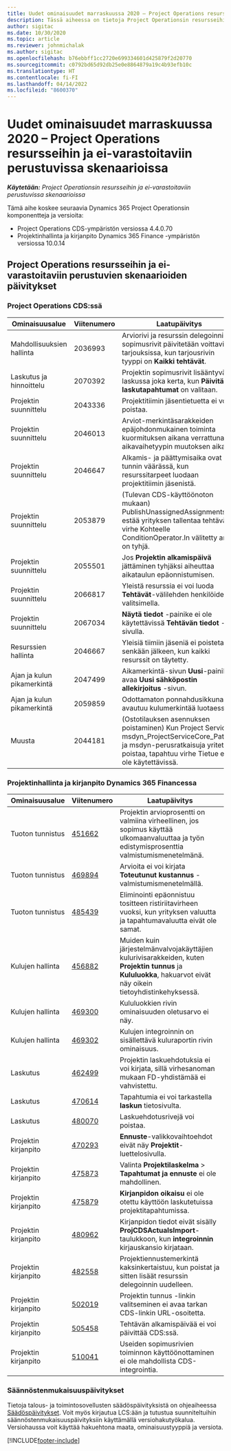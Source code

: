 ```yaml
---
title: Uudet ominaisuudet marraskuussa 2020 – Project Operations resursseihin ja ei-varastoitaviin perustuvissa skenaarioissa
description: Tässä aiheessa on tietoja Project Operationsin resursseihin ja ei-varastoitaviin perustuvien skenaarioiden marraskuun 2020 version päivityksissä olevia laatupäivityksiä.
author: sigitac
ms.date: 10/30/2020
ms.topic: article
ms.reviewer: johnmichalak
ms.author: sigitac
ms.openlocfilehash: b76ebbff1cc2720e699334601d425879f2d20770
ms.sourcegitcommit: c0792bd65d92db25e0e8864879a19c4b93efb10c
ms.translationtype: HT
ms.contentlocale: fi-FI
ms.lasthandoff: 04/14/2022
ms.locfileid: "8600370"
---
```

# <a name="whats-new-november-2020---project-operations-for-resourcenon-stocked-based-scenarios"></a>Uudet ominaisuudet marraskuussa 2020 – Project Operations resursseihin ja ei-varastoitaviin perustuvissa skenaarioissa

_**Käytetään:** Project Operationsin resursseihin ja ei-varastoitaviin perustuvissa skenaarioissa_

Tämä aihe koskee seuraavia Dynamics 365 Project Operationsin komponentteja ja versioita:

- Project Operations CDS-ympäristön versiossa 4.4.0.70
- Projektinhallinta ja kirjanpito Dynamics 365 Finance -ympäristön versiossa 10.0.14

## <a name="updates-to-project-operations-for-resource-non-stocked-based-scenarios"></a>Project Operations resursseihin ja ei-varastoitaviin perustuvien skenaarioiden päivitykset

### <a name="project-operations-on-cds"></a>Project Operations CDS:ssä

| Ominaisuusalue                 | Viitenumero | Laatupäivitys                                                                                                                                                                    |
|------------------------------|------------------|-----------------------------------------------------------------------------------------------------------------------------------------------------------------------------------|
|   Mahdollisuuksien hallinta       | 2036993          | Arviorivi ja resurssin delegoinnin sopimusrivit päivitetään voittavissa tarjouksissa, kun tarjousrivin tyyppi on **Kaikki tehtävät**.                                                 |
| Laskutus ja hinnoittelu          | 2070392          | Projektin sopimusrivit lisääntyvät laskussa joka kerta, kun **Päivitä laskutapahtumat** on valitaan.                                                                         |
| Projektin suunnittelu             | 2043336          | Projektitiimin jäsentietuetta ei voi poistaa.                                                                                                                                  |
| Projektin suunnittelu             | 2046013          | Arviot-merkintäsarakkeiden epäjohdonmukainen toiminta kuormituksen aikana verrattuna aikavaihetyypin muutoksen aikana.                                                                                   |
| Projektin suunnittelu             | 2046647          | Alkamis- ja päättymisaika ovat tunnin väärässä, kun resurssitarpeet luodaan projektitiimin jäsenistä.                                                                      |
| Projektin suunnittelu             | 2053879          | (Tulevan CDS-käyttöönoton mukaan) PublishUnassignedAssignments estää yrityksen tallentaa tehtävä; virhe Kohteelle ConditionOperator.In välitetty arvo on tyhjä.                       |
| Projektin suunnittelu             | 2055501          | Jos **Projektin alkamispäivä** jättäminen tyhjäksi aiheuttaa aikataulun epäonnistumisen.                                                                                                      |
| Projektin suunnittelu             | 2066817          | Yleistä resurssia ei voi luoda **Tehtävät**-välilehden henkilöiden valitsimella.                                                                                                   |
| Projektin suunnittelu             | 2067034          | **Näytä tiedot** -painike ei ole käytettävissä **Tehtävän tiedot** -sivulla.                                                                                                       |
| Resurssien hallinta          | 2046667          | Yleisiä tiimiin jäseniä ei poisteta senkään jälkeen, kun kaikki resurssit on täytetty.                                                                                                    |
| Ajan ja kulun pikamerkintä | 2047499          | Aikamerkintä-sivun **Uusi**-painike avaa **Uusi sähköpostin allekirjoitus** -sivun.                                                                                               |
| Ajan ja kulun pikamerkintä | 2059859          | Odottamaton ponnahdusikkuna avautuu kulumerkintää luotaessa.                                                                                                                         |
| Muusta                        | 2044181          | (Ostotilauksen asennuksen poistaminen) Kun Project Servicen msdyn_ProjectServiceCore_Patch- ja msdyn-perusratkaisuja yritetään poistaa, tapahtuu virhe Tietue ei ole käytettävissä.  |

### <a name="project-management-and-accounting-in-dynamics-365-finance"></a>Projektinhallinta ja kirjanpito Dynamics 365 Financessa

| Ominaisuusalue        | Viitenumero | Laatupäivitys                                                                                                                                                            |
|---------------------|------------------|---------------------------------------------------------------------------------------------------------------------------------------------------------------------------|
| Tuoton tunnistus | [451662](https://fix.lcs.dynamics.com/Issue/Details/?bugId=451662)           | Projektin arvioprosentti on valmiina virheellinen, jos sopimus käyttää ulkomaanvaluuttaa ja työn edistymisprosenttia valmistumismenetelmänä.                     |
| Tuoton tunnistus | [469894](https://fix.lcs.dynamics.com/Issue/Details/?bugId=469894)           | Arvioita ei voi kirjata **Toteutunut kustannus** -valmistumismenetelmällä.                                                                                                    |
| Tuoton tunnistus | [485439](https://fix.lcs.dynamics.com/Issue/Details/?bugId=485439)           | Eliminointi epäonnistuu tositteen ristiriitavirheen vuoksi, kun yrityksen valuutta ja tapahtumavaluutta eivät ole samat.                                              |
| Kulujen hallinta  | [456882](https://fix.lcs.dynamics.com/Issue/Details/?bugId=456822)           | Muiden kuin järjestelmänvalvojakäyttäjien kulurivisarakkeiden, kuten **Projektin tunnus** ja **Kululuokka**, hakuarvot eivät näy oikein tietoyhdistinkehyksessä. |
| Kulujen hallinta  | [469300](https://fix.lcs.dynamics.com/Issue/Details/?bugId=469300)           | Kululuokkien rivin ominaisuuden oletusarvo ei näy.                                                                                                         |
| Kulujen hallinta  | [469302](https://fix.lcs.dynamics.com/Issue/Details/?bugId=469302)           | Kulujen integroinnin on sisällettävä kuluraportin rivin ominaisuus.                                                                                             |
| Laskutus           | [462499](https://fix.lcs.dynamics.com/Issue/Details/?bugId=462499)           | Projektin laskuehdotuksia ei voi kirjata, sillä virhesanoman mukaan FD-yhdistämää ei vahvistettu.                                                    |
| Laskutus           | [470614](https://fix.lcs.dynamics.com/Issue/Details/?bugId=470614)           | Tapahtumia ei voi tarkastella **laskun** tietosivulta.                                                                                                              |
| Laskutus           | [480070](https://fix.lcs.dynamics.com/Issue/Details/?bugId=480070)           | Laskuehdotusrivejä voi poistaa.                                                                                                                                  |
| Projektin kirjanpito  | [470293](https://fix.lcs.dynamics.com/Issue/Details/?bugId=470293)           | **Ennuste**-valikkovaihtoehdot eivät näy **Projektit**-luettelosivulla.                                                                                                   |
| Projektin kirjanpito  | [475873](https://fix.lcs.dynamics.com/Issue/Details/?bugId=475873)           | Valinta **Projektilaskelma**   > **Tapahtumat ja ennuste** ei ole mahdollinen.                                                                                                       |
| Projektin kirjanpito  | [475879](https://fix.lcs.dynamics.com/Issue/Details/?bugId=475879)           | **Kirjanpidon oikaisu** ei ole otettu käyttöön laskutetuissa projektitapahtumissa.                                                                                                  |
| Projektin kirjanpito  | [480962](https://fix.lcs.dynamics.com/Issue/Details/?bugId=480962)           | Kirjanpidon tiedot eivät sisälly **ProjCDSActualsImport**-taulukkoon, kun **integroinnin** kirjauskansio kirjataan.                                                  |
| Projektin kirjanpito  | [482558](https://fix.lcs.dynamics.com/Issue/Details/?bugId=482558)           | Projektiennustemerkintä kaksinkertaistuu, kun poistat ja sitten lisäät resurssin delegoinnin uudelleen.                                                                            |
| Projektin kirjanpito  | [502019](https://fix.lcs.dynamics.com/Issue/Details/?bugId=502019)           | Projektin tunnus -linkin valitseminen ei avaa tarkan CDS-linkin URL-osoitetta.                                                                                                         |
| Projektin kirjanpito  | [505458](https://fix.lcs.dynamics.com/Issue/Details/?bugId=505458)           | Tehtävän alkamispäivää ei voi päivittää CDS:ssä.                                                                                                                           |
| Projektin kirjanpito  | [510041](https://fix.lcs.dynamics.com/Issue/Details/?bugId=510041)           | Useiden sopimusrivien toiminnon käyttöönottaminen ei ole mahdollista CDS-integrointia.                                                                                   |

### <a name="regulatory-updates"></a>Säännöstenmukaisuuspäivitykset
Tietoja talous- ja toimintosovellusten säädöspäivityksistä on ohjeaiheessa [Säädöspäivitykset](/dynamics365/finance/localizations/regulatory-updates). Voit myös kirjautua LCS:ään ja tutustua suunniteltuihin säännöstenmukaisuuspäivityksiin käyttämällä versiohakutyökalua. Versiohaussa voit käyttää hakuehtona maata, ominaisuustyyppiä ja versiota.


[!INCLUDE[footer-include](../includes/footer-banner.md)]